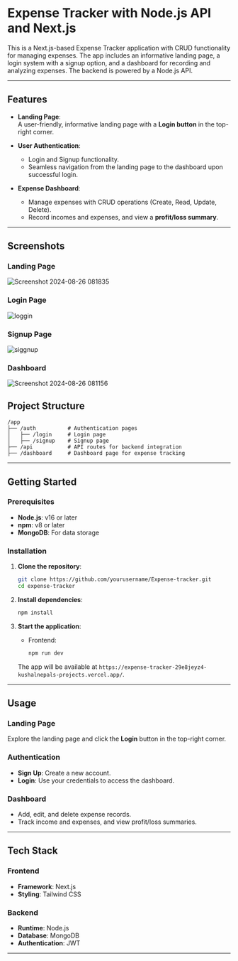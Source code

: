 
# Expense Tracker with Node.js API and Next.js

This is a Next.js-based Expense Tracker application with CRUD functionality for managing expenses. The app includes an informative landing page, a login system with a signup option, and a dashboard for recording and analyzing expenses. The backend is powered by a Node.js API.

---

## Features

- **Landing Page**:  
  A user-friendly, informative landing page with a **Login button** in the top-right corner.

- **User Authentication**:  
  - Login and Signup functionality.
  - Seamless navigation from the landing page to the dashboard upon successful login.

- **Expense Dashboard**:  
  - Manage expenses with CRUD operations (Create, Read, Update, Delete).  
  - Record incomes and expenses, and view a **profit/loss summary**.

---
## Screenshots

### Landing Page  
![Screenshot 2024-08-26 081835](https://github.com/user-attachments/assets/b654b8a9-4d9c-4a57-aa91-9d43946f599b)


### Login Page  
![loggin](https://github.com/user-attachments/assets/0b38fac7-4931-4285-a9ac-0b3e16c96964)

### Signup Page  
![siggnup](https://github.com/user-attachments/assets/30d524ad-7dcc-442f-95fe-861c802c9dee)

### Dashboard  
![Screenshot 2024-08-26 081156](https://github.com/user-attachments/assets/a8bd042f-d4b6-491b-b264-87a56e7618f9)


## Project Structure

```
/app
├── /auth          # Authentication pages
│   ├── /login     # Login page
│   ├── /signup    # Signup page
├── /api           # API routes for backend integration
├── /dashboard     # Dashboard page for expense tracking

```

---

## Getting Started

### Prerequisites

- **Node.js**: v16 or later  
- **npm**: v8 or later  
- **MongoDB**: For data storage

### Installation

1. **Clone the repository**:  
   ```bash
   git clone https://github.com/yourusername/Expense-tracker.git
   cd expense-tracker
   ```

2. **Install dependencies**:  
   ```bash
   npm install
   ```



4. **Start the application**:  
   
   - Frontend:  
     ```bash
     npm run dev
     ```
 

   The app will be available at `https://expense-tracker-29e8jeyz4-kushalnepals-projects.vercel.app/`.

---

## Usage

### Landing Page  
Explore the landing page and click the **Login** button in the top-right corner.

### Authentication  
- **Sign Up**: Create a new account.  
- **Login**: Use your credentials to access the dashboard.  

### Dashboard  
- Add, edit, and delete expense records.  
- Track income and expenses, and view profit/loss summaries.

---

## Tech Stack

### Frontend
- **Framework**: Next.js  
- **Styling**: Tailwind CSS  

### Backend
- **Runtime**: Node.js  
- **Database**: MongoDB  
- **Authentication**: JWT  

---

